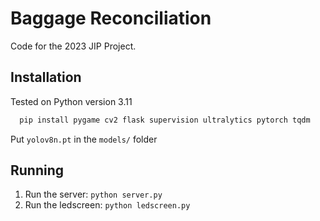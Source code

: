 # Baggage Reconciliation

Code for the 2023 JIP Project.


## Installation

Tested on Python version 3.11

```bash
  pip install pygame cv2 flask supervision ultralytics pytorch tqdm
```
    
Put `yolov8n.pt` in the `models/` folder
## Running

1. Run the server: `python server.py`
2. Run the ledscreen: `python ledscreen.py`

